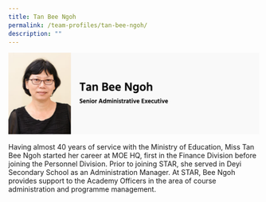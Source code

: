 ```yaml
---
title: Tan Bee Ngoh
permalink: /team-profiles/tan-bee-ngoh/
description: ""
---
```

![](/images/Tan%20Bee%20Ngoh.png)

Having almost 40 years of service with the Ministry of Education, Miss Tan Bee Ngoh started her career at MOE HQ, first in the Finance Division before joining the Personnel Division. Prior to joining STAR, she served in Deyi Secondary School as an Administration Manager. At STAR, Bee Ngoh provides support to the Academy Officers in the area of course administration and programme management.